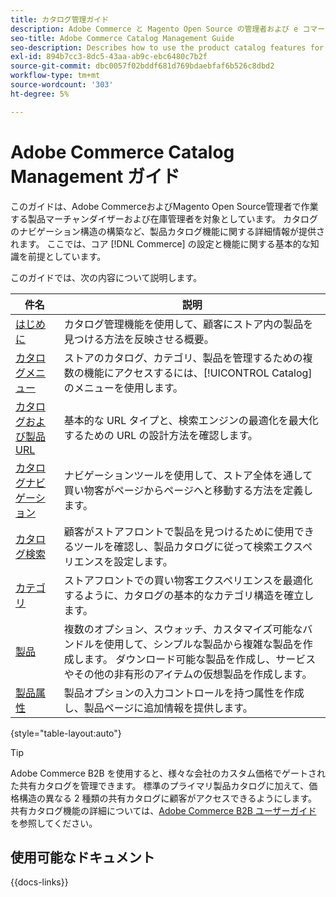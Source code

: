 ```yaml
---
title: カタログ管理ガイド
description: Adobe Commerce と Magento Open Source の管理者および e コマースマーチャンダイザー向けの製品カタログ機能についての包括的な情報。
seo-title: Adobe Commerce Catalog Management Guide
seo-description: Describes how to use the product catalog features for Adobe Commerce and Magento Open Source.
exl-id: 894b7cc3-8dc5-43aa-ab9c-ebc6480c7b2f
source-git-commit: dbc0057f02bddf681d769bdaebfaf6b526c8dbd2
workflow-type: tm+mt
source-wordcount: '303'
ht-degree: 5%

---
```


# Adobe Commerce Catalog Management ガイド

このガイドは、Adobe CommerceおよびMagento Open Source管理者で作業する製品マーチャンダイザーおよび在庫管理者を対象としています。 カタログのナビゲーション構造の構築など、製品カタログ機能に関する詳細情報が提供されます。 ここでは、コア [!DNL Commerce] の設定と機能に関する基本的な知識を前提としています。

このガイドでは、次の内容について説明します。

| 件名 | 説明 |
| ------- | ----------- |
| [ はじめに ](introduction.md) | カタログ管理機能を使用して、顧客にストア内の製品を見つける方法を反映させる概要。 |
| [ カタログメニュー ](catalog-menu.md) | ストアのカタログ、カテゴリ、製品を管理するための複数の機能にアクセスするには、[!UICONTROL Catalog] のメニューを使用します。 |
| [ カタログおよび製品 URL](catalog-urls.md) | 基本的な URL タイプと、検索エンジンの最適化を最大化するための URL の設計方法を確認します。 |
| [ カタログナビゲーション ](navigation.md) | ナビゲーションツールを使用して、ストア全体を通して買い物客がページからページへと移動する方法を定義します。 |
| [ カタログ検索 ](search.md) | 顧客がストアフロントで製品を見つけるために使用できるツールを確認し、製品カタログに従って検索エクスペリエンスを設定します。 |
| [ カテゴリ ](categories.md) | ストアフロントでの買い物客エクスペリエンスを最適化するように、カタログの基本的なカテゴリ構造を確立します。 |
| [ 製品 ](products-list.md) | 複数のオプション、スウォッチ、カスタマイズ可能なバンドルを使用して、シンプルな製品から複雑な製品を作成します。 ダウンロード可能な製品を作成し、サービスやその他の非有形のアイテムの仮想製品を作成します。 |
| [ 製品属性 ](product-attributes.md) | 製品オプションの入力コントロールを持つ属性を作成し、製品ページに追加情報を提供します。 |

{style="table-layout:auto"}

>[!TIP]
>
>Adobe Commerce B2B を使用すると、様々な会社のカスタム価格でゲートされた共有カタログを管理できます。 標準のプライマリ製品カタログに加えて、価格構造の異なる 2 種類の共有カタログに顧客がアクセスできるようにします。 共有カタログ機能の詳細については、[Adobe Commerce B2B ユーザーガイド ](../b2b/catalog-shared.md) を参照してください。

## 使用可能なドキュメント

{{docs-links}}
